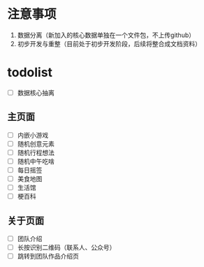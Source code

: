 # 注意事项
1. 数据分离（新加入的核心数据单独在一个文件包，不上传github）
2. 初步开发与重整（目前处于初步开发阶段，后续将整合成文档资料）

# todolist
- [ ] 数据核心抽离
## 主页面
- [ ] 内嵌小游戏
- [ ] 随机创意元素
- [ ] 随机行程想法
- [ ] 随机中午吃啥
- [ ] 每日摇签
- [ ] 美食地图
- [ ] 生活馆
- [ ] 梗百科
## 关于页面
- [ ] 团队介绍
- [ ] 长按识别二维码（联系人、公众号）
- [ ] 跳转到团队作品介绍页
